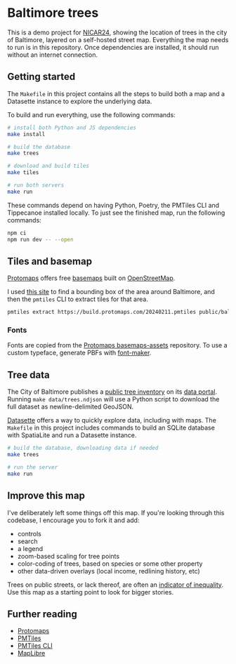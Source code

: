 # Baltimore trees

This is a demo project for [NICAR24], showing the location of trees in the city of Baltimore, layered on a self-hosted street map. Everything the map needs to run is in this repository. Once dependencies are installed, it should run without an internet connection.

## Getting started

The `Makefile` in this project contains all the steps to build both a map and a Datasette instance to explore the underlying data.

To build and run everything, use the following commands:

```sh
# install both Python and JS dependencies
make install

# build the database
make trees

# download and build tiles
make tiles

# run both servers
make run
```

These commands depend on having Python, Poetry, the PMTiles CLI and Tippecanoe installed locally. To just see the finished map, run the following commands:

```sh
npm ci
npm run dev -- --open
```

## Tiles and basemap

[Protomaps] offers free [basemaps](https://maps.protomaps.com/builds/) built on [OpenStreetMap](https://www.openstreetmap.org/).

I used [this site](https://boundingbox.klokantech.com/) to find a bounding box of the area around Baltimore, and then the `pmtiles` CLI to extract tiles for that area.

```sh
pmtiles extract https://build.protomaps.com/20240211.pmtiles public/baltimore.pmtiles --bbox="-76.861861,39.096181,-76.360388,39.454149
```

### Fonts

Fonts are copied from the [Protomaps basemaps-assets](https://github.com/protomaps/basemaps-assets) repository. To use a custom typeface, generate PBFs with [font-maker](https://maplibre.org/font-maker/).

## Tree data

The City of Baltimore publishes a [public tree inventory](https://baltimore.maps.arcgis.com/apps/webappviewer/index.html?id=d2cfbbe9a24b4d988de127852e6c26c8) on its [data portal](https://data.baltimorecity.gov/). Running `make data/trees.ndjson` will use a Python script to download the full dataset as newline-delimited GeoJSON.

[Datasette](https://datasette.io/) offers a way to quickly explore data, including with maps. The `Makefile` in this project includes commands to build an SQLite database with SpatiaLite and run a Datasette instance.

```sh
# build the database, downloading data if needed
make trees

# run the server
make run
```

## Improve this map

I've deliberately left some things off this map. If you're looking through this codebase, I encourage you to fork it and add:

- controls
- search
- a legend
- zoom-based scaling for tree points
- color-coding of trees, based on species or some other property
- other data-driven overlays (local income, redlining history, etc)

Trees on public streets, or lack thereof, are often an [indicator of inequality](https://www.democratandchronicle.com/in-depth/news/2022/04/05/rochester-urban-tree-canopy-reflects-deep-racial-and-social-divisions/9357541002/). Use this map as a starting point to look for bigger stories.

## Further reading

- [Protomaps]
- [PMTiles]
- [PMTiles CLI]
- [MapLibre]

[NICAR24]: https://www.ire.org/training/conferences/nicar-2024/
[Protomaps]: https://protomaps.com/
[PMTiles]: https://docs.protomaps.com/pmtiles/
[PMTiles CLI]: https://docs.protomaps.com/pmtiles/cli
[MapLibre]: https://maplibre.org/
